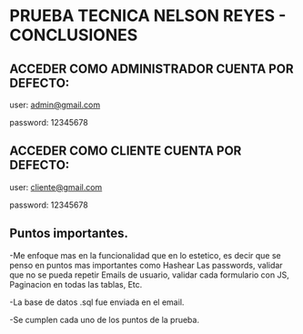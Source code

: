 # PRUEBA TECNICA NELSON REYES - CONCLUSIONES

## ACCEDER COMO ADMINISTRADOR CUENTA POR DEFECTO:

user: admin@gmail.com

password: 12345678

## ACCEDER COMO CLIENTE CUENTA POR DEFECTO:

user: cliente@gmail.com

password: 12345678

## Puntos importantes.

-Me enfoque mas en la funcionalidad que en lo estetico, es decir que se penso en puntos mas importantes como Hashear Las passwords, validar que no se pueda repetir Emails de usuario, validar cada formulario con JS, Paginacion en todas las tablas, Etc.

-La base de datos .sql fue enviada en el email.

-Se cumplen cada uno de los puntos de la prueba.
